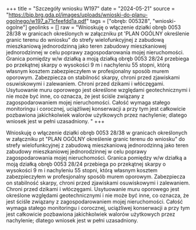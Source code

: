 +++
title = "Szczegóły wniosku W197"
date = "2024-05-21"
source = "https://bip.brg.gda.pl/images/uploads/wnioski-do-planu-ogolnego/w197_a71cfeefdd1a.pdf"
tags = ["obręb: 005328", "wnioski-ogolne"]
geolinks = []
raw = "Wnioskuję o włączenie działki obręb 0053 28/38 w granicach określonych w załączniku pt 'PLAN OGÓLNY określenie granic terenu do wniosku” do strefy wielofunkcyjnej z zabudową mieszkaniową jednorodzinną jako teren zabudowy mieszkaniowej jednorodzinnej w celu poprawy zagospodarowania mojej nieruchomości. Granica pomiędzy w/w działką a moją działką obręb 0053 28/24 przebiega po przekątnej skarpy o wysokości 9 m i nachyleniu 55 stopni, którą własnym kosztem zabezpieczyłem w profesjonalny sposób murem oporowym. Zabezpiecza on stabilność skarpy, chroni przed zjawiskami osuwiskowymi i zalewaniem. Chroni przed dzikami i włóczęgami. Usytuowanie muru oporowego jest określone względami geotechnicznymi i nie może być inne, co oznacza, że jest ściśle związany z zagospodarowaniem mojej nieruchomości. Całość wymaga stałego monitoringu i corocznej, uciążliwej konserwacji a przy tym jest całkowicie pozbawiona jakichkolwiek walorów użytkowych przez nachylenie; dlatego wniosek jest w pełni uzasadniony. "
+++

Wnioskuję o włączenie działki obręb 0053 28/38 w granicach określonych w
załączniku pt "PLAN OGÓLNY określenie granic terenu do wniosku” do strefy wielofunkcyjnej z
zabudową mieszkaniową jednorodzinną jako teren zabudowy mieszkaniowej jednorodzinnej w
celu poprawy zagospodarowania mojej nieruchomości. Granica pomiędzy w/w działką a moją
działką obręb 0053 28/24 przebiega po przekątnej skarpy o wysokości 9 m i nachyleniu 55
stopni, którą własnym kosztem zabezpieczyłem w profesjonalny sposób murem oporowym.
Zabezpiecza on stabilność skarpy, chroni przed zjawiskami osuwiskowymi i zalewaniem. Chroni
przed dzikami i włóczęgami. Usytuowanie muru oporowego jest określone względami
geotechnicznymi i nie może być inne, co oznacza, że jest ściśle związany z zagospodarowaniem
mojej nieruchomości. Całość wymaga stałego monitoringu i corocznej, uciążliwej konserwacji a
przy tym jest całkowicie pozbawiona jakichkolwiek walorów użytkowych przez nachylenie;
dlatego wniosek jest w pełni uzasadniony.



